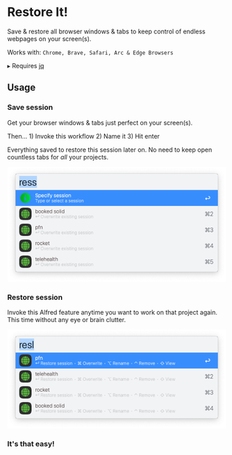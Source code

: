 # Restore It!

Save & restore all browser windows & tabs to keep control of endless webpages on your screen(s).

Works with: `Chrome, Brave, Safari, Arc & Edge Browsers`

▸ Requires [jq](https://formulae.brew.sh/formula/jq)

## Usage

### Save session

Get your browser windows & tabs just perfect on your screen(s). 

Then... 1) Invoke this workflow 2) Name it 3) Hit enter

Everything saved to restore this session later on. No need to keep open countless tabs for *all* your projects. 

![](assets/save-session.png) 

### Restore session

Invoke this Alfred feature anytime you want to work on that project again. This time without any eye or brain clutter.

![](assets/restore-session.png) 

### It's that easy!

